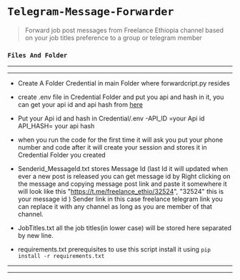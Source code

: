 #  ``` Telegram-Message-Forwarder   ```

> Forward job post messages from Freelance Ethiopia channel based on your job titles preference to a group or telegram member

### ``` Files And Folder ```

----------------------------------------------------------------------------------------------------------------------------
----------------------------------------------------------------------------------------------------------------------------

- Create A Folder Credential in main Folder where forwardcript.py resides
- create .env file in Credential Folder and put you api and hash in it, you can get your api id and api hash from [here](https://my.telegram.org/auth?to=apps)
- Put your Api id and hash in Credential/.env
    -API_ID =your Api id 
     API_HASH= your api hash
     
- when you run the code for the first time it  will ask you put your phone  number and  code after it will create your session and stores  it in Credential Folder you created     

- Senderid_MessageId.txt stores Message Id (last  Id it will  updated when ever a new post is released you can get  message id by Right clicking on the message and  copying message post link and paste  it  somewhere it will look like this  "https://t.me/freelance_ethio/32524", "32524" this is your message id )  Sender link in this case freelance telegram link you can replace it with any channel as long as you are  member of that channel.  

- JobTitles.txt all the job titles(in lower case) will be stored here separated by new line.

- requirements.txt prerequisites to use this script install it using ```pip install -r requirements.txt```

----------------------------------------------------------------------------------------------------------------------------
----------------------------------------------------------------------------------------------------------------------------
